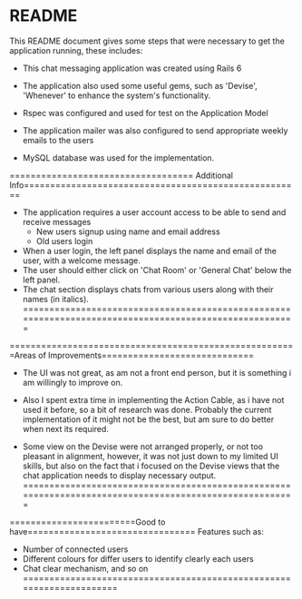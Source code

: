 # README
This README document gives some steps that were necessary to get the application running, these includes:

* This chat messaging application was created using Rails 6

* The application also used some useful gems, such as 'Devise', 'Whenever' to enhance the system's functionality.

* Rspec was configured and used for test on the Application Model

* The application mailer was also configured to send appropriate weekly emails to the users

* MySQL database was used for the implementation.

=================================== Additional Info=====================================================
* The application requires a user account access to be able to send and receive messages
   - New users signup using name and email address
   - Old users login
* When a user login, the left panel displays the name and email of the user, with a welcome message.
* The user should either click on 'Chat Room' or 'General Chat' below the left panel.
* The chat section displays chats from various users along with their names (in italics).
=======================================================================================================
  
=======================================================Areas of Improvements=============================
* The UI was not great, as am not a front end person, but it is something i am willingly to improve on.

* Also I spent extra time in implementing the Action Cable, as i have not used it before, so a bit of research was done. Probably the current implementation of it might not be the best, but am sure to do better when next its required.

* Some view on the Devise were not arranged properly, or not too pleasant in alignment, however, it was not just down to my limited UI skills, but also on the fact that i focused on the Devise views that the chat application needs to display necessary output.
=======================================================================================================
  
========================Good to have================================
Features such as:
  * Number of connected users
  * Different colours for differ users to identify clearly each users
  * Chat clear mechanism, and so on
=====================================================================